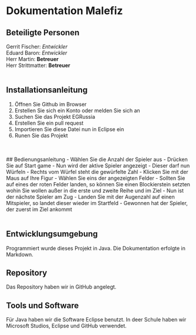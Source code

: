 # Dokumentation Malefiz
## Beteiligte Personen 
Gerrit Fischer: *Entwickler*
<br>Eduard Baron: *Entwickler*
<br>Herr Martin: **Betreuer**
<br>Herr Strittmatter: **Betreuer**
<br>
<br>
## Installationsanleitung
1. Öffnen Sie Github im Browser
2. Erstellen Sie sich ein Konto oder melden Sie sich an
3. Suchen Sie das Projekt EGRussia
4. Erstellen Sie ein pull request
5. Importieren Sie diese Datei nun in Eclipse ein
6. Runen Sie das Projekt

<br>
<br>
## Bedienungsanleitung
- Wählen Sie die Anzahl der Spieler aus
- Drücken Sie auf Start game
- Nun wird der aktive Spieler angezeigt
- Dieser darf nun Würfeln
- Rechts vom Würfel steht die gewürfelte Zahl
- Klicken Sie mit der Maus auf Ihre Figur
- Wählen Sie eins der angezeigten Felder
- Sollten Sie auf eines der roten Felder landen, so können Sie einen Blockierstein setzten wohin Sie wollen außer in die erste und zweite Reihe und im Ziel
- Nun ist der nächste Spieler am Zug
- Landen Sie mit der Augenzahl auf einen Mitspieler, so landet dieser wieder im Startfeld
- Gewonnen hat der Spieler, der zuerst im Ziel ankommt
<br>
<br>

## Entwicklungsumgebung
Programmiert wurde dieses Projekt in Java. Die Dokumentation erfolgte in Markdown.
<br>
## Repository
Das Repository haben wir in GitHub angelegt.
<br>
## Tools und Software
Für Java haben wir die Software Eclipse benutzt. In deer Schule haben wir Microsoft Studios, Eclipse und GitHub verwendet.
